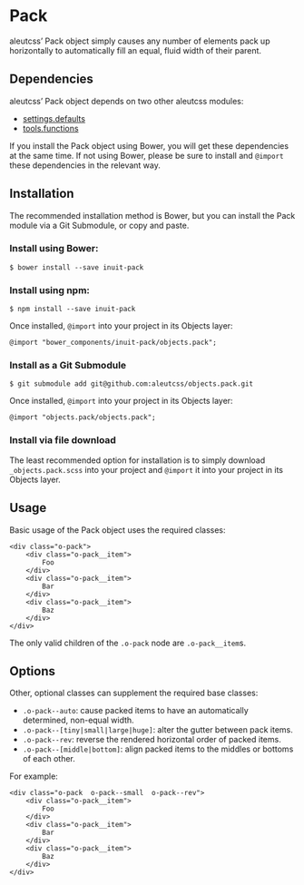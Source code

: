 # Pack

aleutcss’ Pack object simply causes any number of elements pack up horizontally
to automatically fill an equal, fluid width of their parent.

## Dependencies

aleutcss’ Pack object depends on two other aleutcss modules:

* [settings.defaults](https://github.com/aleutcss/settings.defaults)
* [tools.functions](https://github.com/aleutcss/tools.functions)

If you install the Pack object using Bower, you will get these dependencies at
the same time. If not using Bower, please be sure to install and `@import` these
dependencies in the relevant way.

## Installation

The recommended installation method is Bower, but you can install the Pack
module via a Git Submodule, or copy and paste.

### Install using Bower:

    $ bower install --save inuit-pack

### Install using npm:

    $ npm install --save inuit-pack

Once installed, `@import` into your project in its Objects layer:

    @import "bower_components/inuit-pack/objects.pack";

### Install as a Git Submodule

    $ git submodule add git@github.com:aleutcss/objects.pack.git

Once installed, `@import` into your project in its Objects layer:

    @import "objects.pack/objects.pack";

### Install via file download

The least recommended option for installation is to simply download
`_objects.pack.scss` into your project and `@import` it into your project in
its Objects layer.

## Usage

Basic usage of the Pack object uses the required classes:

    <div class="o-pack">
        <div class="o-pack__item">
            Foo
        </div>
        <div class="o-pack__item">
            Bar
        </div>
        <div class="o-pack__item">
            Baz
        </div>
    </div>

The only valid children of the `.o-pack` node are `.o-pack__item`s.

## Options

Other, optional classes can supplement the required base classes:

* `.o-pack--auto`: cause packed items to have an automatically determined,
  non-equal width.
* `.o-pack--[tiny|small|large|huge]`: alter the gutter between pack items.
* `.o-pack--rev`: reverse the rendered horizontal order of packed items.
* `.o-pack--[middle|bottom]`: align packed items to the middles or bottoms of each
  other.

For example:

    <div class="o-pack  o-pack--small  o-pack--rev">
        <div class="o-pack__item">
            Foo
        </div>
        <div class="o-pack__item">
            Bar
        </div>
        <div class="o-pack__item">
            Baz
        </div>
    </div>
